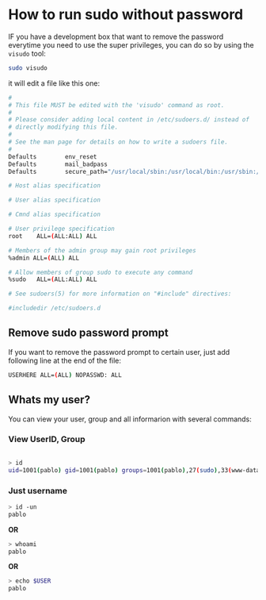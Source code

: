 # How to run sudo without password

IF you have a development box that want to remove the password everytime you need to use the super privileges, you can do so by using the `visudo` tool:

```bash
sudo visudo
```

it will edit a file like this one:

```bash
#
# This file MUST be edited with the 'visudo' command as root.
#
# Please consider adding local content in /etc/sudoers.d/ instead of
# directly modifying this file.
#
# See the man page for details on how to write a sudoers file.
#
Defaults        env_reset
Defaults        mail_badpass
Defaults        secure_path="/usr/local/sbin:/usr/local/bin:/usr/sbin:/usr/bin:/sbin:/bin"

# Host alias specification

# User alias specification

# Cmnd alias specification

# User privilege specification
root    ALL=(ALL:ALL) ALL

# Members of the admin group may gain root privileges
%admin ALL=(ALL) ALL

# Allow members of group sudo to execute any command
%sudo   ALL=(ALL:ALL) ALL

# See sudoers(5) for more information on "#include" directives:

#includedir /etc/sudoers.d

```

## Remove sudo password prompt

If you want to remove the password prompt to certain user, just add following line at the end of the file:

```bash
USERHERE ALL=(ALL) NOPASSWD: ALL
```

## Whats my user?

You can view your user, group and all informarion with several commands:

### View UserID, Group 

```bash

> id
uid=1001(pablo) gid=1001(pablo) groups=1001(pablo),27(sudo),33(www-data)

```

### Just username

```bash
> id -un
pablo

```

**OR**

```bash
> whoami
pablo

```

**OR**

```bash
> echo $USER
pablo
```


